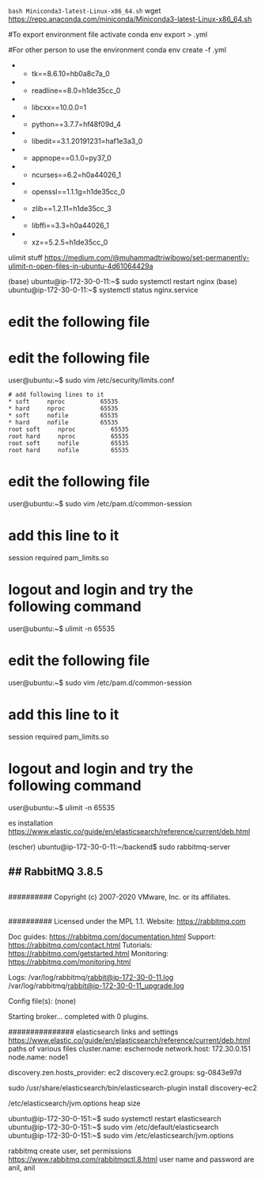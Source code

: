 `bash Miniconda3-latest-Linux-x86_64.sh`
wget https://repo.anaconda.com/miniconda/Miniconda3-latest-Linux-x86_64.sh

#To export environment file
activate <environment-name>
conda env export > <environment-name>.yml

#For other person to use the environment
conda env create -f <environment-name>.yml

- - tk==8.6.10=hb0a8c7a_0
- - readline==8.0=h1de35cc_0
- - libcxx==10.0.0=1
- - python==3.7.7=hf48f09d_4
- - libedit==3.1.20191231=haf1e3a3_0
- - appnope==0.1.0=py37_0
- - ncurses==6.2=h0a44026_1
- - openssl==1.1.1g=h1de35cc_0
- - zlib==1.2.11=h1de35cc_3
- - libffi==3.3=h0a44026_1
- - xz==5.2.5=h1de35cc_0

ulimit stuff
https://medium.com/@muhammadtriwibowo/set-permanently-ulimit-n-open-files-in-ubuntu-4d61064429a

(base) ubuntu@ip-172-30-0-11:~$ sudo systemctl restart nginx
(base) ubuntu@ip-172-30-0-11:~$ systemctl status nginx.service

# edit the following file

# edit the following file

user@ubuntu:~\$ sudo vim /etc/security/limits.conf

```
# add following lines to it
* soft     nproc          65535
* hard     nproc          65535
* soft     nofile         65535
* hard     nofile         65535
root soft     nproc          65535
root hard     nproc          65535
root soft     nofile         65535
root hard     nofile         65535
```

# edit the following file

user@ubuntu:~\$ sudo vim /etc/pam.d/common-session

# add this line to it

session required pam_limits.so

# logout and login and try the following command

user@ubuntu:~\$ ulimit -n
65535

# edit the following file

user@ubuntu:~\$ sudo vim /etc/pam.d/common-session

# add this line to it

session required pam_limits.so

# logout and login and try the following command

user@ubuntu:~\$ ulimit -n
65535

es installation
https://www.elastic.co/guide/en/elasticsearch/reference/current/deb.html

(escher) ubuntu@ip-172-30-0-11:~/backend\$ sudo rabbitmq-server

## ## RabbitMQ 3.8.5

##

########## Copyright (c) 2007-2020 VMware, Inc. or its affiliates.

######

########## Licensed under the MPL 1.1. Website: https://rabbitmq.com

Doc guides: https://rabbitmq.com/documentation.html
Support: https://rabbitmq.com/contact.html
Tutorials: https://rabbitmq.com/getstarted.html
Monitoring: https://rabbitmq.com/monitoring.html

Logs: /var/log/rabbitmq/rabbit@ip-172-30-0-11.log
/var/log/rabbitmq/rabbit@ip-172-30-0-11_upgrade.log

Config file(s): (none)

Starting broker... completed with 0 plugins.

############### elasticsearch links and settings
https://www.elastic.co/guide/en/elasticsearch/reference/current/deb.html paths of various files
cluster.name: eschernode
network.host: 172.30.0.151
node.name: node1

discovery.zen.hosts_provider: ec2
discovery.ec2.groups: sg-0843e97d

sudo /usr/share/elasticsearch/bin/elasticsearch-plugin install discovery-ec2

/etc/elasticsearch/jvm.options heap size

ubuntu@ip-172-30-0-151:~$ sudo systemctl restart elasticsearch
ubuntu@ip-172-30-0-151:~$ sudo vim /etc/default/elasticsearch
ubuntu@ip-172-30-0-151:~\$ sudo vim /etc/elasticsearch/jvm.options

rabbitmq create user, set permissions
https://www.rabbitmq.com/rabbitmqctl.8.html
user name and password are anil, anil
